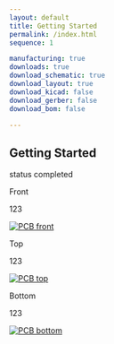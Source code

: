 ```yaml
---
layout: default
title: Getting Started
permalink: /index.html
sequence: 1

manufacturing: true
downloads: true
download_schematic: true
download_layout: true
download_kicad: false
download_gerber: false
download_bom: false

---
```

<section class="section is-small">
<div class="container">
  <h2 class="title is-1">Getting Started</h2>
  <div class="tags has-addons">
    <span class="tag is-medium is-light">status</span>
    <span class="tag is-medium is-success">completed</span>
  </div>

  <div class="tile is-ancestor">
    <div class="tile is-vertical is-12">
      <div class="tile">
        <div class="tile is-parent">
          <article class="tile is-child notification">
            <p class="title">Front</p>
            <p class="subtitle">123</p>
            <a href="{{site.url}}/images/prototype/front.jpg"><img src="{{site.url}}/images/prototype/front.jpg" alt="PCB front"></a>
          </article>
        </div>
        <div class="tile is-parent">
          <article class="tile is-child notification">
            <p class="title">Top</p>
            <p class="subtitle">123</p>
            <a href="{{site.url}}/images/prototype/top.jpg"><img src="{{site.url}}/images/prototype/top.jpg" alt="PCB top"></a>
          </article>
        </div>
        <div class="tile is-parent">
          <article class="tile is-child notification">
            <div class="content">
              <p class="title">Bottom</p>
              <p class="subtitle">123</p>
              <a href="{{site.url}}/images/prototype/bottom.jpg"><img src="{{site.url}}/images/prototype/bottom.jpg" alt="PCB bottom"></a>
            </div>
          </article>
        </div>
      </div>
    </div>
  </div>
</div>
</section>
